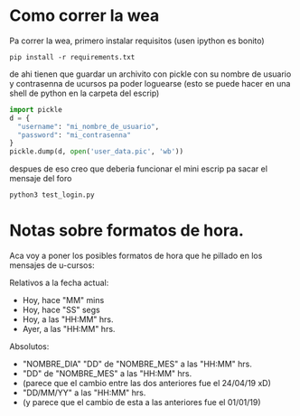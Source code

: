 # Como correr la wea
Pa correr la wea, primero instalar requisitos (usen ipython es bonito)

```shell
pip install -r requirements.txt
```

de ahi tienen que guardar un archivito con pickle con su nombre de usuario y contrasenna de ucursos pa poder loguearse (esto se puede hacer en una shell de python en la carpeta del escrip)
```python
import pickle
d = {
  "username": "mi_nombre_de_usuario",
  "password": "mi_contrasenna"
}
pickle.dump(d, open('user_data.pic', 'wb'))
```

despues de eso creo que deberia funcionar el mini escrip pa sacar el mensaje del foro
```shell
python3 test_login.py
```

# Notas sobre formatos de hora.
Aca voy a poner los posibles formatos de hora que he pillado en los mensajes de u-cursos:


Relativos a la fecha actual:
* Hoy, hace "MM" mins
* Hoy, hace "SS" segs
* Hoy, a las "HH:MM" hrs.
* Ayer, a las "HH:MM" hrs.


Absolutos:
* "NOMBRE_DIA" "DD" de "NOMBRE_MES" a las "HH:MM" hrs.
* "DD" de "NOMBRE_MES" a las "HH:MM" hrs.
* (parece que el cambio entre las dos anteriores fue el 24/04/19 xD)
* "DD/MM/YY" a las "HH:MM" hrs.
* (y parece que el cambio de esta a las anteriores fue el 01/01/19)



